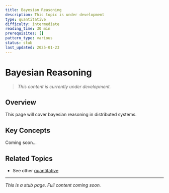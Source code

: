 ```yaml
---
title: Bayesian Reasoning
description: This topic is under development
type: quantitative
difficulty: intermediate
reading_time: 30 min
prerequisites: []
pattern_type: various
status: stub
last_updated: 2025-01-23
---
```



# Bayesian Reasoning

> *This content is currently under development.*

## Overview

This page will cover bayesian reasoning in distributed systems.

## Key Concepts

Coming soon...

## Related Topics

- See other [quantitative](../../index.md)

---

*This is a stub page. Full content coming soon.*
